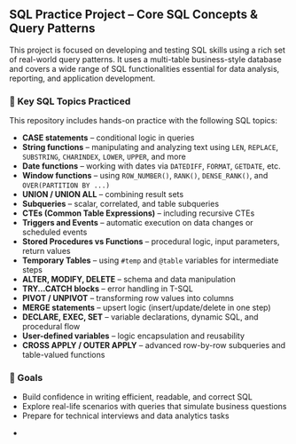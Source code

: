 ## SQL Practice Project – Core SQL Concepts & Query Patterns

This project is focused on developing and testing SQL skills using a rich set of real-world query patterns. It uses a multi-table business-style database and covers a wide range of SQL functionalities essential for data analysis, reporting, and application development.

### 🎯 Key SQL Topics Practiced

This repository includes hands-on practice with the following SQL topics:

* **CASE statements** – conditional logic in queries
* **String functions** – manipulating and analyzing text using `LEN`, `REPLACE`, `SUBSTRING`, `CHARINDEX`, `LOWER`, `UPPER`, and more
* **Date functions** – working with dates via `DATEDIFF`, `FORMAT`, `GETDATE`, etc.
* **Window functions** – using `ROW_NUMBER()`, `RANK()`, `DENSE_RANK()`, and `OVER(PARTITION BY ...)`
* **UNION / UNION ALL** – combining result sets
* **Subqueries** – scalar, correlated, and table subqueries
* **CTEs (Common Table Expressions)** – including recursive CTEs
* **Triggers and Events** – automatic execution on data changes or scheduled events
* **Stored Procedures vs Functions** – procedural logic, input parameters, return values
* **Temporary Tables** – using `#temp` and `@table` variables for intermediate steps
* **ALTER, MODIFY, DELETE** – schema and data manipulation
* **TRY...CATCH blocks** – error handling in T-SQL
* **PIVOT / UNPIVOT** – transforming row values into columns
* **MERGE statements** – upsert logic (insert/update/delete in one step)
* **DECLARE, EXEC, SET** – variable declarations, dynamic SQL, and procedural flow
* **User-defined variables** – logic encapsulation and reusability
* **CROSS APPLY / OUTER APPLY** – advanced row-by-row subqueries and table-valued functions

### 📌 Goals

* Build confidence in writing efficient, readable, and correct SQL
* Explore real-life scenarios with queries that simulate business questions
* Prepare for technical interviews and data analytics tasks

-
